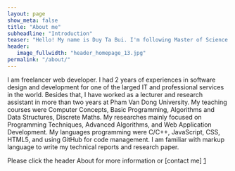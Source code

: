 ```yaml
---
layout: page
show_meta: false
title: "About me"
subheadline: "Introduction"
teaser: "Hello! My name is Duy Ta Bui. I'm following Master of Science in Informatics at Université Joseph Fourier (USF)"
header:
   image_fullwidth: "header_homepage_13.jpg"
permalink: "/about/"
---
```


I am freelancer web developer. I had 2 years of experiences in software design and development for one of the larged IT and professional services in the world. Besides that, I have worked as a lecturer and research assistant in more than two years at Pham Van Dong University. My teaching courses were Computer Concepts, Basic Programming, Algorithms and Data Structures, Discrete Maths. My researches mainly focused on Programming Techniques, Advanced Algorithms, and Web Application Development. My languages programming were C/C++, JavaScript, CSS, HTML5, and using GitHub for code management. I am familiar with markup language to write my technical reports and research paper.

Please click the header About for more information or [contact me] [1]

 [1]: https://duybuivn.github.io/contact/
